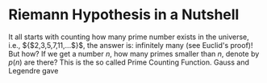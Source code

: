 # Riemann Hypothesis in a Nutshell

It all starts with counting how many prime number exists in the universe, i.e., ${$2,3,5,7,11,...$}$, the answer is: infinitely many (see Euclid's proof)!
<br/>
But how? If we get a number $n$, how many primes smaller than $n$, denote by $p(n)$ are there?
This is the so called Prime Counting Function.
Gauss and Legendre gave
